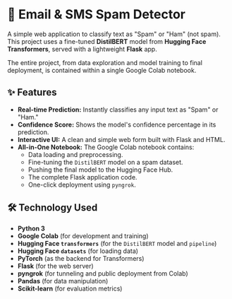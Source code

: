 # 📧 Email & SMS Spam Detector

A simple web application to classify text as "Spam" or "Ham" (not spam). This project uses a fine-tuned **DistilBERT** model from **Hugging Face Transformers**, served with a lightweight **Flask** app.

The entire project, from data exploration and model training to final deployment, is contained within a single Google Colab notebook.

## ✨ Features

* **Real-time Prediction:** Instantly classifies any input text as "Spam" or "Ham."
* **Confidence Score:** Shows the model's confidence percentage in its prediction.
* **Interactive UI:** A clean and simple web form built with Flask and HTML.
* **All-in-One Notebook:** The Google Colab notebook contains:
    * Data loading and preprocessing.
    * Fine-tuning the `DistilBERT` model on a spam dataset.
    * Pushing the final model to the Hugging Face Hub.
    * The complete Flask application code.
    * One-click deployment using `pyngrok`.

## 🛠️ Technology Used

* **Python 3**
* **Google Colab** (for development and training)
* **Hugging Face `transformers`** (for the `DistilBERT` model and `pipeline`)
* **Hugging Face `datasets`** (for loading data)
* **PyTorch** (as the backend for Transformers)
* **Flask** (for the web server)
* **pyngrok** (for tunneling and public deployment from Colab)
* **Pandas** (for data manipulation)
* **Scikit-learn** (for evaluation metrics)
